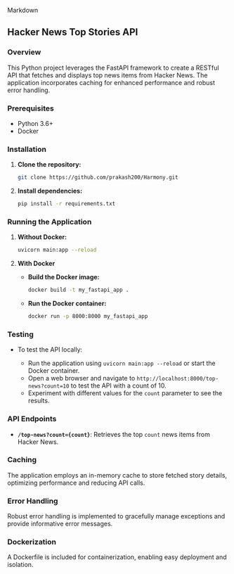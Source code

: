Markdown
## Hacker News Top Stories API

### Overview
This Python project leverages the FastAPI framework to create a RESTful API that fetches and displays top news items from Hacker News. The application incorporates caching for enhanced performance and robust error handling.

### Prerequisites
* Python 3.6+
* Docker 

### Installation
1. **Clone the repository:**
   
   ```bash
   git clone https://github.com/prakash200/Harmony.git

3. **Install dependencies:**
   ```bash
   pip install -r requirements.txt

### Running the Application
1. **Without Docker:**
 
   ```bash
   uvicorn main:app --reload
2. **With Docker**
   
   * **Build the Docker image:**
   
      ```Bash
      docker build -t my_fastapi_app .
   
   * **Run the Docker container:**
      ```bash
      docker run -p 8000:8000 my_fastapi_app

### Testing

   * To test the API locally:
   
      * Run the application using `uvicorn main:app --reload` or start the Docker container.
      * Open a web browser and navigate to `http://localhost:8000/top-news?count=10` to test the API with a count of 10.
      * Experiment with different values for the `count` parameter to see the results.

### API Endpoints
* **`/top-news?count={count}`**: Retrieves the top `count` news items from Hacker News.

### Caching
The application employs an in-memory cache to store fetched story details, optimizing performance and reducing API calls.

### Error Handling
Robust error handling is implemented to gracefully manage exceptions and provide informative error messages.

### Dockerization
A Dockerfile is included for containerization, enabling easy deployment and isolation.





